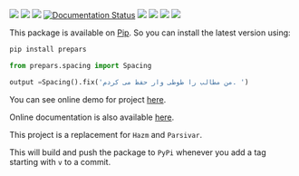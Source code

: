 
![](https://img.shields.io/github/workflow/status/pam-lab/prepars/CodeQL?label=CodeQL)
![](https://img.shields.io/github/workflow/status/pam-lab/prepars/Upload%20Python%20Package?label=Publish%20to%20PyPI)
![](https://img.shields.io/github/workflow/status/pam-lab/prepars/Python%20Automatic%20Tests?label=Python%20Automatic%20Tests)
[![Documentation Status](https://readthedocs.org/projects/prepars/badge/?version=latest)](https://prepars.readthedocs.io/en/latest/?badge=latest)
![](https://img.shields.io/github/issues/pam-lab/PrePars)
![](	https://img.shields.io/github/stars/pam-lab/PrePars)
![](https://img.shields.io/github/license/pam-lab/PrePars)
![](https://img.shields.io/pypi/pyversions/prepars)

This package is available on [Pip](https://pypi.org/project/prepars/). So you can install the latest version using:
```bash
pip install prepars
```

```python
from prepars.spacing import Spacing

output =Spacing().fix('من مطالب را طوطی وار حفظ می کردم. ')
```

You can see online demo for project [here](https://huggingface.co/spaces/pourmand1376/PrePars).

Online documentation is also available [here](https://prepars.readthedocs.io/en/latest/).

This project is a replacement for `Hazm` and `Parsivar`. 

This will build and push the package to `PyPi` whenever you add a tag starting with `v` to a commit. 
